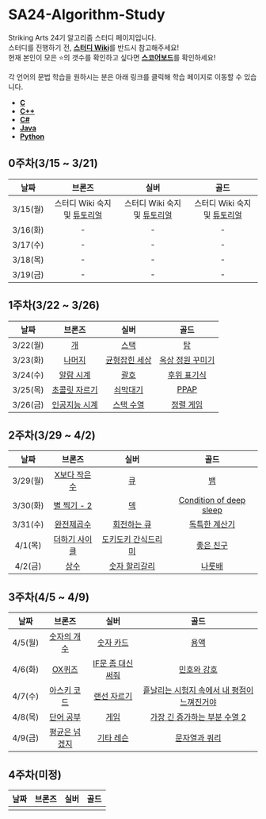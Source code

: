 # SA24-Algorithm-Study
Striking Arts 24기 알고리즘 스터디 페이지입니다.  
스터디를 진행하기 전, [**스터디 Wiki**](https://github.com/Hamsik2rang/SA24-Algorithm-Study/wiki)를 반드시 참고해주세요!  
현재 본인이 모은 :star:의 갯수를 확인하고 싶다면 [**스코어보드**](https://github.com/Hamsik2rang/SA24-Algorithm-Study/wiki/%EC%8A%A4%EC%BD%94%EC%96%B4%EB%B3%B4%EB%93%9C)를 확인하세요!

각 언어의 문법 학습을 원하시는 분은 아래 링크를 클릭해 학습 페이지로 이동할 수 있습니다.

*   [**C**](https://github.com/Hamsik2rang/SA24-Algorithm-Study/tree/main/Language_Study/C)
*   [**C++**](https://github.com/Hamsik2rang/SA24-Algorithm-Study/tree/main/Language_Study/C%2B%2B)
*   [**C#**](https://github.com/Hamsik2rang/SA24-Algorithm-Study/tree/main/Language_Study/C%23)
*   [**Java**](https://github.com/Hamsik2rang/SA24-Algorithm-Study/tree/main/Language_Study/JAVA)
*   [**Python**](https://github.com/Hamsik2rang/SA24-Algorithm-Study/tree/main/Language_Study/Python)



## 0주차(3/15 ~ 3/21)

|   날짜   |                            브론즈                            |                             실버                             |                             골드                             |
| :------: | :----------------------------------------------------------: | :----------------------------------------------------------: | :----------------------------------------------------------: |
| 3/15(월) | 스터디 Wiki 숙지 및 [튜토리얼](https://github.com/Hamsik2rang/SA24-Algorithm-Study/wiki/%EB%AC%B8%EC%A0%9C-%ED%92%80%EC%9D%B4%EC%99%80-%EC%B1%84%EC%A0%90-%EB%B0%A9%EB%B2%95) | 스터디 Wiki 숙지 및 [튜토리얼](https://github.com/Hamsik2rang/SA24-Algorithm-Study/wiki/%EB%AC%B8%EC%A0%9C-%ED%92%80%EC%9D%B4%EC%99%80-%EC%B1%84%EC%A0%90-%EB%B0%A9%EB%B2%95) | 스터디 Wiki 숙지 및 [튜토리얼](https://github.com/Hamsik2rang/SA24-Algorithm-Study/wiki/%EB%AC%B8%EC%A0%9C-%ED%92%80%EC%9D%B4%EC%99%80-%EC%B1%84%EC%A0%90-%EB%B0%A9%EB%B2%95) |
| 3/16(화) |                              -                               |                              -                               |                              -                               |
| 3/17(수) |                              -                               |                              -                               |                              -                               |
| 3/18(목) |                              -                               |                              -                               |                              -                               |
| 3/19(금) |                              -                               |                              -                               |                              -                               |

## 1주차(3/22 ~ 3/26)

|   날짜   |                      브론즈                       |                       실버                        |                         골드                         |
| :------: | :-----------------------------------------------: | :-----------------------------------------------: | :--------------------------------------------------: |
| 3/22(월) |      [개](https://acmicpc.net/problem/10172)      |     [스택](https://acmicpc.net/problem/10828)     |        [탑](https://acmicpc.net/problem/2493)        |
| 3/23(화) |    [나머지](https://acmicpc.net/problem/10430)    | [균형잡힌 세상](https://acmicpc.net/problem/4949) | [옥상 정원 꾸미기](https://acmicpc.net/problem/6198) |
| 3/24(수) |   [알람 시계](https://acmicpc.net/problem/2884)   |     [괄호](https://acmicpc.net/problem/9012)      |   [후위 표기식](https://acmicpc.net/problem/1918)    |
| 3/25(목) | [초콜릿 자르기](https://acmicpc.net/problem/2163) |   [쇠막대기](https://acmicpc.net/problem/10799)   |      [PPAP](https://acmicpc.net/problem/16120)       |
| 3/26(금) | [인공지능 시계](https://acmicpc.net/problem/2530) |   [스택 수열](https://acmicpc.net/problem/1874)   |    [정렬 게임](https://acmicpc.net/problem/13415)    |

## 2주차(3/29 ~ 4/2)

|   날짜   |                       브론즈                       |                           실버                           |                             골드                             |
| :------: | :------------------------------------------------: | :------------------------------------------------------: | :----------------------------------------------------------: |
| 3/29(월) | [X보다 작은 수](https://acmicpc.net/problem/10871) |         [큐](https://acmicpc.net/problem/10845)          |            [뱀](https://acmicpc.net/problem/3190)            |
| 3/30(화) |  [별 찍기 - 2](https://acmicpc.net/problem/2439)   |         [덱](https://acmicpc.net/problem/10866)          | [Condition of deep sleep](https://acmicpc.net/problem/11577) |
| 3/31(수) |   [완전제곱수](https://acmicpc.net/problem/1977)   |     [회전하는 큐](https://acmicpc.net/problem/1021)      |      [독특한 계산기](https://acmicpc.net/problem/19591)      |
| 4/1(목)  | [더하기 사이클](https://acmicpc.net/problem/1110)  | [도키도키 간식드리미](https://acmicpc.net/problem/12789) |        [좋은 친구](https://acmicpc.net/problem/3078)         |
| 4/2(금)  |      [상수](https://acmicpc.net/problem/2908)      |    [숫자 할리갈리](https://acmicpc.net/problem/20923)    |          [나룻배](https://acmicpc.net/problem/2065)          |

## 3주차(4/5 ~ 4/9)

|  날짜   |                      브론즈                       |                          실버                          |                             골드                             |
| :-----: | :-----------------------------------------------: | :----------------------------------------------------: | :----------------------------------------------------------: |
| 4/5(월) |  [숫자의 개수](https://acmicpc.net/problem/2577)  |     [숫자 카드](https://acmicpc.net/problem/10815)     |           [용액](https://acmicpc.net/problem/2467)           |
| 4/6(화) |    [OX퀴즈](https://acmicpc.net/problem/8958)     | [IF문 좀 대신 써줘](https://acmicpc.net/problem/19637) |       [민호와 강호](https://acmicpc.net/problem/11662)       |
| 4/7(수) | [아스키 코드](https://acmicpc.net/problem/11654)  |    [랜선 자르기](https://acmicpc.net/problem/1654)     | [흩날리는 시험지 속에서 내 평점이 느껴진거야](https://acmicpc.net/problem/17951) |
| 4/8(목) |   [단어 공부](https://acmicpc.net/problem/1157)   |        [게임](https://acmicpc.net/problem/1072)        | [가장 긴 증가하는 부분 수열 2](https://acmicpc.net/problem/12015) |
| 4/9(금) | [평균은 넘겠지](https://acmicpc.net/problem/4344) |     [기타 레슨](https://acmicpc.net/problem/2343)      |      [문자열과 쿼리](https://acmicpc.net/problem/13713)      |

## 4주차(미정)

| 날짜 | 브론즈 | 실버 | 골드 |
| ---- | ------ | ---- | ---- |
|      |        |      |      |



